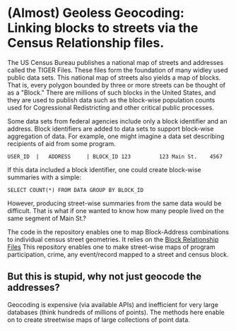 # (Almost) Geoless Geocoding: Linking blocks to streets via the Census Relationship files.

The US Census Bureau publishes a national map of streets and addresses called the TIGER Files.  These files form the foundation of many widley used public data sets.  This national map of streets also yields a map of blocks.  That is, every polygon bounded by three or more streets can be thought of as a "Block."  There are millions of such blocks in the United States, and they are used to publish data such as the block-wise population counts used for Cogressional Redistricting and other critical public processes.  

Some data sets from federal agencies include only a block identifier and an address.  Block identifiers are added to data sets to support block-wise aggregation of data.  For example, one might imagine a data set describing recipients of aid from some program.  

`USER_ID  |   ADDRESS     | BLOCK_ID
123         123 Main St.    4567`

If this data included a block identifier, one could create block-wise summaries with a simple:

`SELECT COUNT(*) FROM DATA GROUP BY BLOCK_ID`

However, producing street-wise summaries from the same data would be difficult.  That is what if one wanted to know how many people lived on the same segment of Main St.?

The code in the repository enables one to map Block-Address combinations to individual census street geometries.  It relies on the [Block Relationship Files](https://www2.census.gov/geo/pdfs/maps-data/data/tiger/tgrshp2014/TGRSHP2014_TechDoc_Ch4.pdf) This repository enables one to make street-wise maps of program participation, crime, any event/record mapped to a street and census block.

## But this is stupid, why not just geocode the addresses?
Geocoding is expensive (via available APIs) and inefficient for very large databases (think hundreds of millions of points).  The methods here enable on to create streetwise maps of large collections of point data.
